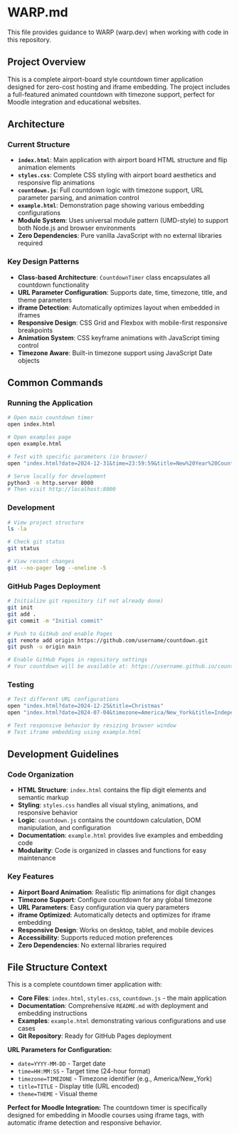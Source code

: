 # WARP.md

This file provides guidance to WARP (warp.dev) when working with code in this repository.

## Project Overview

This is a complete airport-board style countdown timer application designed for zero-cost hosting and iframe embedding. The project includes a full-featured animated countdown with timezone support, perfect for Moodle integration and educational websites.

## Architecture

### Current Structure
- **`index.html`**: Main application with airport board HTML structure and flip animation elements
- **`styles.css`**: Complete CSS styling with airport board aesthetics and responsive flip animations
- **`countdown.js`**: Full countdown logic with timezone support, URL parameter parsing, and animation control
- **`example.html`**: Demonstration page showing various embedding configurations
- **Module System**: Uses universal module pattern (UMD-style) to support both Node.js and browser environments
- **Zero Dependencies**: Pure vanilla JavaScript with no external libraries required

### Key Design Patterns
- **Class-based Architecture**: `CountdownTimer` class encapsulates all countdown functionality
- **URL Parameter Configuration**: Supports date, time, timezone, title, and theme parameters
- **iframe Detection**: Automatically optimizes layout when embedded in iframes
- **Responsive Design**: CSS Grid and Flexbox with mobile-first responsive breakpoints
- **Animation System**: CSS keyframe animations with JavaScript timing control
- **Timezone Aware**: Built-in timezone support using JavaScript Date objects

## Common Commands

### Running the Application
```bash
# Open main countdown timer
open index.html

# Open examples page
open example.html

# Test with specific parameters (in browser)
open "index.html?date=2024-12-31&time=23:59:59&title=New%20Year%20Countdown"

# Serve locally for development
python3 -m http.server 8000
# Then visit http://localhost:8000
```

### Development
```bash
# View project structure
ls -la

# Check git status
git status

# View recent changes
git --no-pager log --oneline -5
```

### GitHub Pages Deployment
```bash
# Initialize git repository (if not already done)
git init
git add .
git commit -m "Initial commit"

# Push to GitHub and enable Pages
git remote add origin https://github.com/username/countdown.git
git push -u origin main

# Enable GitHub Pages in repository settings
# Your countdown will be available at: https://username.github.io/countdown/
```

### Testing
```bash
# Test different URL configurations
open "index.html?date=2024-12-25&title=Christmas"
open "index.html?date=2024-07-04&timezone=America/New_York&title=Independence%20Day"

# Test responsive behavior by resizing browser window
# Test iframe embedding using example.html
```

## Development Guidelines

### Code Organization
- **HTML Structure**: `index.html` contains the flip digit elements and semantic markup
- **Styling**: `styles.css` handles all visual styling, animations, and responsive behavior
- **Logic**: `countdown.js` contains the countdown calculation, DOM manipulation, and configuration
- **Documentation**: `example.html` provides live examples and embedding code
- **Modularity**: Code is organized in classes and functions for easy maintenance

### Key Features
- **Airport Board Animation**: Realistic flip animations for digit changes
- **Timezone Support**: Configure countdown for any global timezone
- **URL Parameters**: Easy configuration via query parameters
- **iframe Optimized**: Automatically detects and optimizes for iframe embedding
- **Responsive Design**: Works on desktop, tablet, and mobile devices
- **Accessibility**: Supports reduced motion preferences
- **Zero Dependencies**: No external libraries required

## File Structure Context

This is a complete countdown timer application with:
- **Core Files**: `index.html`, `styles.css`, `countdown.js` - the main application
- **Documentation**: Comprehensive `README.md` with deployment and embedding instructions
- **Examples**: `example.html` demonstrating various configurations and use cases
- **Git Repository**: Ready for GitHub Pages deployment

**URL Parameters for Configuration:**
- `date=YYYY-MM-DD` - Target date
- `time=HH:MM:SS` - Target time (24-hour format)
- `timezone=TIMEZONE` - Timezone identifier (e.g., America/New_York)
- `title=TITLE` - Display title (URL encoded)
- `theme=THEME` - Visual theme

**Perfect for Moodle Integration:**
The countdown timer is specifically designed for embedding in Moodle courses using iframe tags, with automatic iframe detection and responsive behavior.
